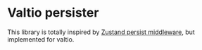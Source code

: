 # Valtio persister

This library is totally inspired by [Zustand persist middleware](https://github.com/pmndrs/zustand/blob/main/src/middleware/persist.ts), but implemented for valtio.
